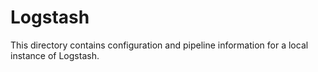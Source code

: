 # Logstash

This directory contains configuration and pipeline information for a local instance of Logstash.
